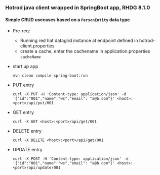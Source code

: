 ### Hotrod java client wrapped in SpringBoot app, RHDG 8.1.0

#### Simple CRUD usecases based on a `PersonEntity` data type

- Pre-req:
  - Running red hat datagrid instance at endpoint defined in hotrod-client.properties
  - create a cache, enter the cachename in application.properties `cacheName`

- start up app

	`mvn clean compile spring-boot:run`

- PUT entry

	`curl -X PUT -H 'Content-type: application/json' -d '{"id":"001","name":"ws","email": "a@b.com"}' <host>:<port>/api/put/001`


- GET entry

	`curl -X GET <host>:<port>/api/get/001`

- DELETE entry

	`curl -X DELETE <host>:<port>/api/get/001`

- UPDATE entry

	`curl -X POST -H 'Content-type: application/json' -d '{"id":"001","name":"ws","email": "a@b.com"}' <host>:<port>/api/update/001`


